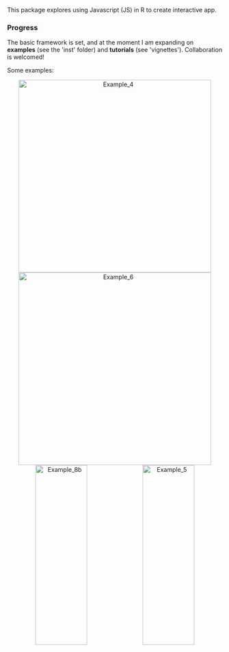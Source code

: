 This package explores using Javascript (JS) in R to create interactive app. 


### Progress

The basic framework is set, and at the moment I am expanding on **examples** (see the 'inst' folder) and **tutorials** (see 'vignettes'). Collaboration is welcomed! 

Some examples:
<div align = 'center'>
<img src="https://github.com/kcf-jackson/jsReact/raw/master/inst/example_4.gif" alt="Example_4" style="height: 450px;"/>
<img src="https://github.com/kcf-jackson/jsReact/raw/master/inst/example_6.gif" alt="Example_6" style="height: 450px;"/>
</div>
<div align = 'center'>
<img src="https://github.com/kcf-jackson/jsReact/raw/master/inst/example_8b.gif" alt="Example_8b" style="height: 420px; width:49%"/>
<img src="https://github.com/kcf-jackson/jsReact/raw/master/inst/example_5.gif" alt="Example_5" style="height: 420px; width:49%"/>
</div>
